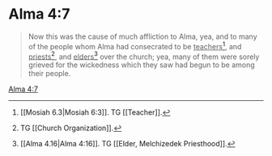 # Alma 4:7

> Now this was the cause of much affliction to Alma, yea, and to many of the people whom Alma had consecrated to be <u>teachers</u>[^a], and <u>priests</u>[^b], and <u>elders</u>[^c] over the church; yea, many of them were sorely grieved for the wickedness which they saw had begun to be among their people.

[Alma 4:7](https://www.churchofjesuschrist.org/study/scriptures/bofm/alma/4?lang=eng&id=p7#p7)


[^a]: [[Mosiah 6.3|Mosiah 6:3]]. TG [[Teacher]].
[^b]: TG [[Church Organization]].
[^c]: [[Alma 4.16|Alma 4:16]]. TG [[Elder, Melchizedek Priesthood]].
